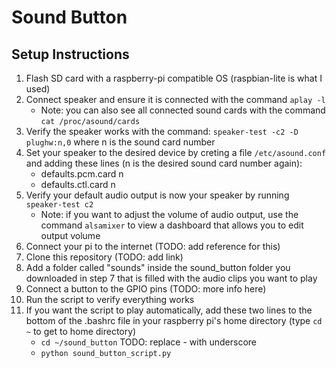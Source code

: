 # Sound Button

## Setup Instructions
1. Flash SD card with a raspberry-pi compatible OS (raspbian-lite is what I used)
2. Connect speaker and ensure it is connected with the command `aplay -l`
    - Note: you can also see all connected sound cards with the command `cat /proc/asound/cards`
3. Verify the speaker works with the command: `speaker-test -c2 -D plughw:n,0` where n is the sound card number
4. Set your speaker to the desired device by creting a file `/etc/asound.conf` and adding these lines (n is the desired sound card number again):
    - defaults.pcm.card n
    - defaults.ctl.card n
5. Verify your default audio output is now your speaker by running `speaker-test c2`
    - Note: if you want to adjust the volume of audio output, use the command `alsamixer` to view a dashboard that allows you to edit output volume
6. Connect your pi to the internet (TODO: add reference for this)
7. Clone this repository (TODO: add link)
8. Add a folder called "sounds" inside the sound_button folder you downloaded in step 7 that is filled with the audio clips you want to play
9. Connect a button to the GPIO pins (TODO: more info here)
10. Run the script to verify everything works
11. If you want the script to play automatically, add these two lines to the bottom of the .bashrc file in your raspberry pi's home directory (type `cd ~` to get to home directory)
    - `cd ~/sound_button` TODO: replace - with underscore
    - `python sound_button_script.py`
